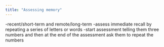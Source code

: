 ```yaml
---
title: "Assessing memory"
---
```

-recent/short-term and remote/long-term
-assess immediate recall by repeating a series of letters or words 
-start assessment telling them three numbers and then at the end of the assessment ask them to repeat the numbers

